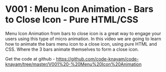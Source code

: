 # V001 : Menu Icon Animation  - Bars to Close Icon - Pure HTML/CSS

Menu Icon Animation from bars to close icon is a great way to engage your users using this type of micro animation.
In this video we are going to learn how to animate the bars menu icon to a close icon, using pure HTML and CSS. Where the 3 bars animate themselves to form a close icon.


Get the code at github -
https://github.com/code-knayam/code-knayam/tree/master/V001%20-%20Menu%20Icon%20Animation